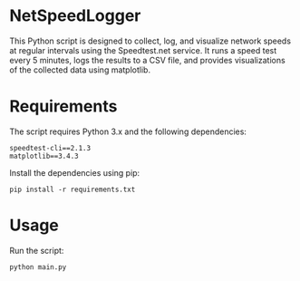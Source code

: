 # NetSpeedLogger
This Python script is designed to collect, log, and visualize network speeds at regular intervals using the Speedtest.net service. It runs a speed test every 5 minutes, logs the results to a CSV file, and provides visualizations of the collected data using matplotlib.

# Requirements

The script requires Python 3.x and the following dependencies:

    speedtest-cli==2.1.3
    matplotlib==3.4.3

Install the dependencies using pip:

    pip install -r requirements.txt

# Usage

Run the script:

    python main.py